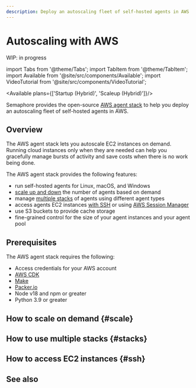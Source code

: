 ```yaml
---
description: Deploy an autoscaling fleet of self-hosted agents in AWS
---
```


# Autoscaling with AWS

WIP: in progress

import Tabs from '@theme/Tabs';
import TabItem from '@theme/TabItem';
import Available from '@site/src/components/Available';
import VideoTutorial from '@site/src/components/VideoTutorial';

<Available plans={['Startup (Hybrid)', 'Scaleup (Hybrid)']}/>

Semaphore provides the open-source [AWS agent stack](https://github.com/renderedtext/agent-aws-stack) to help you deploy an autoscaling fleet of self-hosted agents in AWS.

## Overview

The AWS agent stack lets you autoscale EC2 instances on demand. Running cloud instances only when they are needed can help you gracefully manage bursts of activity and save costs when there is no work being done.

The AWS agent stack provides the following features:

- run self-hosted agents for Linux, macOS, and Windows
- [scale up and down](#scale) the number of agents based on demand
- manage [multiple stacks](#stacks) of agents using different agent types
- access agents EC2 instances [with SSH](#ssh) or using [AWS Session Manager](https://docs.aws.amazon.com/systems-manager/latest/userguide/session-manager.html)
- use S3 buckets to provide cache storage
- fine-grained control for the size of your agent instances and your agent pool

## Prerequisites

The AWS agent stack requires the following:

- Access credentials for your AWS account
- [AWS CDK](https://docs.aws.amazon.com/cdk/v2/guide/home.html)
- [Make](https://www.gnu.org/software/make/)
- [Packer.io](https://www.packer.io/)
- Node v18 and npm or greater
- Python 3.9 or greater

## How to scale on demand {#scale}

## How to use multiple stacks {#stacks}

## How to access EC2 instances {#ssh}

## See also